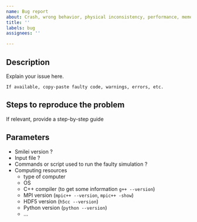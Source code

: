 ```yaml
---
name: Bug report
about: Crash, wrong behavior, physical inconsistency, performance, memory, etc.
title: ''
labels: bug
assignees: ''

---
```


## Description

Explain your issue here.

```
If available, copy-paste faulty code, warnings, errors, etc.
```

## Steps to reproduce the problem

If relevant, provide a step-by-step guide

## Parameters

- Smilei version ?
- Input file ?
- Commands or script used to run the faulty simulation ?
- Computing resources
  - type of computer
  - OS
  - C++ compiler (to get some information `g++ --version`)
  - MPI version (`mpic++ --version`, `mpic++ -show`)
  - HDF5 version (`h5cc --version`)
  - Python version (`python --version`)
  - ...
